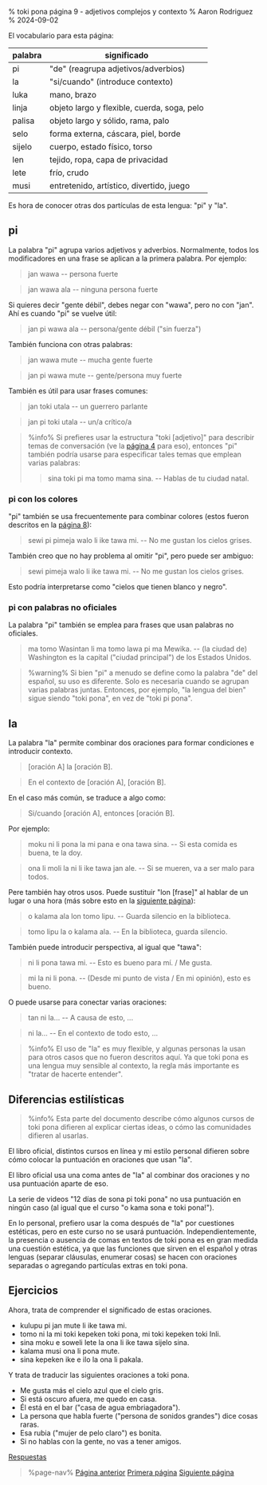 % toki pona página 9 - adjetivos complejos y contexto
% Aaron Rodriguez
% 2024-09-02

El vocabulario para esta página:

| palabra   | significado                                   |
|-----------|-----------------------------------------------|
| pi        | "de" (reagrupa adjetivos/adverbios)           |
| la        | "si/cuando" (introduce contexto)              |
| luka      | mano, brazo                                   |
| linja     | objeto largo y flexible, cuerda, soga, pelo   |
| palisa    | objeto largo y sólido, rama, palo             |
| selo      | forma externa, cáscara, piel, borde           |
| sijelo    | cuerpo, estado físico, torso                  |
| len       | tejido, ropa, capa de privacidad              |
| lete      | frío, crudo                                   |
| musi      | entretenido, artístico, divertido, juego      |

Es hora de conocer otras dos partículas de esta lengua: "pi" y "la".

## pi

La palabra "pi" agrupa varios adjetivos y adverbios.
Normalmente, todos los modificadores en una frase se aplican a la primera palabra. Por ejemplo:

> jan wawa -- persona fuerte

> jan wawa ala -- ninguna persona fuerte

Si quieres decir "gente débil", debes negar con "wawa", pero no con "jan".
Ahí es cuando "pi" se vuelve útil:

> jan pi wawa ala -- persona/gente débil ("sin fuerza")

También funciona con otras palabras:

> jan wawa mute -- mucha gente fuerte

> jan pi wawa mute -- gente/persona muy fuerte

También es útil para usar frases comunes:

> jan toki utala -- un guerrero parlante 

> jan pi toki utala -- un/a crítico/a

> %info%
> Si prefieres usar la estructura "toki [adjetivo]" para describir temas de
> conversación (ve la [página 4](es/4) para eso), entonces "pi" también podría usarse para
> especificar tales temas que emplean varias palabras:
>
> > sina toki pi ma tomo mama sina. -- Hablas de tu ciudad natal.
>

### pi con los colores

"pi" también se usa frecuentemente para combinar colores (estos fueron descritos en la [página
8](es/8)):

> sewi pi pimeja walo li ike tawa mi. -- No me gustan los cielos grises.

También creo que no hay problema al omitir "pi", pero puede ser ambiguo:

> sewi pimeja walo li ike tawa mi. -- No me gustan los cielos grises.

Esto podría interpretarse como "cielos que tienen blanco y negro".

### pi con palabras no oficiales

La palabra "pi" también se emplea para frases que usan palabras no oficiales.

> ma tomo Wasintan li ma tomo lawa pi ma Mewika. -- (la ciudad de) Washington es
> la capital ("ciudad principal") de los Estados Unidos.

> %warning%
> Si bien "pi" a menudo se define como la palabra "de" del español, su uso es
> diferente. Solo es necesaria cuando se agrupan varias palabras juntas.
> Entonces, por ejemplo, "la lengua del bien" sigue siendo "toki pona", en vez de
> "toki pi pona".

## la

La palabra "la" permite combinar dos oraciones para formar condiciones e introducir
contexto.

> [oración A] la [oración B].

> En el contexto de [oración A], [oración B].

En el caso más común, se traduce a algo como:

> Si/cuando [oración A], entonces [oración B].

Por ejemplo:

> moku ni li pona la mi pana e ona tawa sina. -- Si esta comida es buena, te la
> doy.

> ona li moli la ni li ike tawa jan ale. -- Si se mueren, va a ser malo para
> todos.

Pere también hay otros usos. Puede sustituir "lon [frase]" al hablar de
un lugar o una hora (más sobre esto en la [siguiente página](es/10)):

> o kalama ala lon tomo lipu. -- Guarda silencio en la biblioteca.

> tomo lipu la o kalama ala. -- En la biblioteca, guarda silencio.

También puede introducir perspectiva, al igual que "tawa":

> ni li pona tawa mi. -- Esto es bueno para mí. / Me gusta.

> mi la ni li pona. -- (Desde mi punto de vista / En mi opinión), esto es bueno.

O puede usarse para conectar varias oraciones:

> tan ni la... -- A causa de esto, ...

> ni la... -- En el contexto de todo esto, ...

> %info%
> El uso de "la" es muy flexible, y algunas personas la usan para otros casos
> que no fueron descritos aquí. Ya que toki pona es una lengua muy sensible al contexto,
> la regla más importante es "tratar de hacerte entender".

## Diferencias estilísticas

> %info%
> Esta parte del documento describe cómo algunos cursos de toki pona difieren al
> explicar ciertas ideas, o cómo las comunidades difieren al usarlas.

El libro oficial, distintos cursos en línea y mi estilo personal
difieren sobre cómo colocar la puntuación en oraciones que usan "la".

El libro oficial usa una coma antes de "la" al combinar dos oraciones y no usa
puntuación aparte de eso.

La serie de videos "12 días de sona pi toki pona" no usa puntuación en ningún caso
(al igual que el curso "o kama sona e toki pona!").

En lo personal, prefiero usar la coma después de "la" por cuestiones estéticas, pero en
este curso no se usará puntuación. Independientemente, la presencia o ausencia de
comas en textos de toki pona es en gran medida una cuestión estética, ya que las funciones que sirven en
el español y otras lenguas (separar cláusulas, enumerar cosas) se hacen 
con oraciones separadas o agregando partículas extras en toki pona.

## Ejercicios

Ahora, trata de comprender el significado de estas oraciones.

* kulupu pi jan mute li ike tawa mi. 
* tomo ni la mi toki kepeken toki pona, mi toki kepeken toki Inli.
* sina moku e soweli lete la ona li ike tawa sijelo sina.
* kalama musi ona li pona mute.
* sina kepeken ike e ilo la ona li pakala.

Y trata de traducir las siguientes oraciones a toki pona.

* Me gusta más el cielo azul que el cielo gris. 
* Si está oscuro afuera, me quedo en casa.
* Él está en el bar ("casa de agua embriagadora"). 
* La persona que habla fuerte ("persona de sonidos grandes") dice cosas raras.
* Esa rubia ("mujer de pelo claro") es bonita. 
* Si no hablas con la gente, no vas a tener amigos.

[Respuestas](es/answers#p9)

> %page-nav%
> [Página anterior](es/8)
> [Primera página](es)
> [Siguiente página](es/10)
